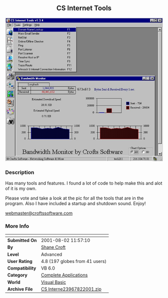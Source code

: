 ﻿<div align="center">

## CS Internet Tools

<img src="PIC200182154512490.jpg">
</div>

### Description

Has many tools and features. I found a lot of code to help make this and alot of it is my own.

Please vote and take a look at the pic for all the tools that are in the program. Also I have included a startup and shutdown sound. Enjoy!

webmaster@croftssoftware.com
 
### More Info
 


<span>             |<span>
---                |---
**Submitted On**   |2001-08-02 11:57:10
**By**             |[Shane Croft](https://github.com/Planet-Source-Code/PSCIndex/blob/master/ByAuthor/shane-croft.md)
**Level**          |Advanced
**User Rating**    |4.8 (197 globes from 41 users)
**Compatibility**  |VB 6\.0
**Category**       |[Complete Applications](https://github.com/Planet-Source-Code/PSCIndex/blob/master/ByCategory/complete-applications__1-27.md)
**World**          |[Visual Basic](https://github.com/Planet-Source-Code/PSCIndex/blob/master/ByWorld/visual-basic.md)
**Archive File**   |[CS Interne23967822001\.zip](https://github.com/Planet-Source-Code/shane-croft-cs-internet-tools__1-25784/archive/master.zip)








